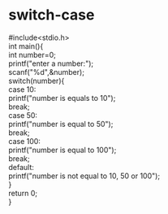 # switch-case
#include<stdio.h>  
int main(){    
int number=0;     
printf("enter a number:");    
scanf("%d",&number);    
switch(number){    
case 10:    
printf("number is equals to 10");    
break;    
case 50:    
printf("number is equal to 50");    
break;    
case 100:    
printf("number is equal to 100");    
break;    
default:    
printf("number is not equal to 10, 50 or 100");    
}    
return 0;  
}    
